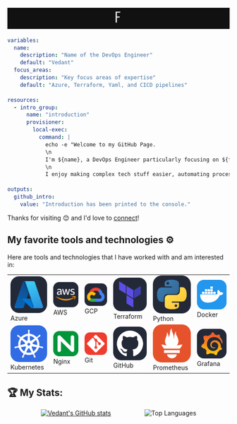![Introduction](./Introduction.gif)

```yaml
variables:
  name:
    description: "Name of the DevOps Engineer"
    default: "Vedant"
  focus_areas:
    description: "Key focus areas of expertise"
    default: "Azure, Terraform, Yaml, and CICD pipelines"

resources:
  - intro_group:
      name: "introduction"
      provisioner:
        local-exec:
          command: |
            echo -e "Welcome to my GitHub Page.
            \n
            I'm ${name}, a DevOps Engineer particularly focusing on ${focus_areas}.
            \n
            I enjoy making complex tech stuff easier, automating processes, and tweaking systems for better performance."

outputs:
  github_intro:
    value: "Introduction has been printed to the console."

```

Thanks for visiting 😊 and I'd love to [connect](https://www.linkedin.com/in/vedant-shukla-1a036a314/)!

## My favorite tools and technologies ⚙️

Here are tools and technologies that I have worked with and am interested in:

<table>
  <tr>
    <td>
      <img src="icons/Azure-Dark.svg" width="100" />
      <br /> Azure
    </td>
    <td>
      <img src="icons/AWS-Dark.svg" width="100" />
      <br /> AWS
    </td>
    <td>
      <img src="icons/GCP-Dark.svg" width="100" />
      <br /> GCP
    </td>
    <td>
      <img src="icons/Terraform-Dark.svg" width="100" />
      <br /> Terraform
    </td>
    <td>
      <img src="icons/Python-Dark.svg" width="100" />
      <br /> Python
    </td>
    <td>
      <img src="icons/Docker.svg" width="100" />
      <br /> Docker
    </td>
  </tr>
  <tr>
    <td>
      <img src="icons/Kubernetes.svg" width="100" />
      <br /> Kubernetes
    </td>
    <td>
      <img src="icons/Nginx.svg" width="100" />
      <br /> Nginx
    </td>
    <td>
      <img src="icons/Git.svg" width="100" />
      <br /> Git
    </td>
    <td>
      <img src="icons/Github-Dark.svg" width="100" />
      <br /> GitHub
    </td>
    <td>
      <img src="icons/Prometheus.svg" width="100" />
      <br /> Prometheus
    </td>
    <td>
      <img src="icons/Grafana-Dark.svg" width="100" />
      <br /> Grafana
    </td>
  </tr>
</table>



## 🏆 My Stats:

<div style="display: flex; justify-content: space-evenly;
;">

  <a href="https://github.com/vedan666/github-readme-stats">
    <img src="https://github-readme-stats.vercel.app/api?username=vedan666" alt="Vedant's GitHub stats" />
  </a>

  <img src="https://github-readme-stats.vercel.app/api/top-langs/?username=vedan666&layout=compact" alt="Top Languages" />

</div>


